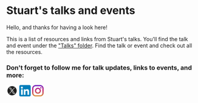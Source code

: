 # Stuart's talks and events

Hello, and thanks for having a look here!

This is a list of resources and links from Stuart's talks. You'll find the talk and event under the ["Talks" folder](https://github.com/stuartvdlee/TalksandEvents/tree/main/Talks). Find the talk or event and check out all the resources.

### Don't forget to follow me for talk updates, links to events, and more:

<p align="left">
<a href="https://twitter.com/StuartvdLee" target="blank"><img align="center" src="https://github.com/StuartvdLee/StuartvdLee/blob/main/Socials/XLogo.jpeg" alt="" height="30" /></a> 
<a href="https://www.linkedin.com/in/stuartvdlee" target="blank"><img align="center" src="https://github.com/StuartvdLee/StuartvdLee/blob/main/Socials/LinkedInLogo.png" alt="" height="30" /></a>
<a href="https://www.instagram.com/stuartvdl/" target="blank"><img align="center" src="https://github.com/StuartvdLee/StuartvdLee/blob/main/Socials/InstagramLogo.png" alt="" height="30" /></a>
</p>